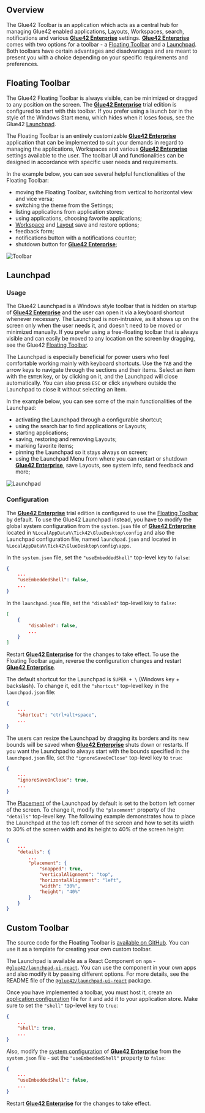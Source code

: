 ## Overview

The Glue42 Toolbar is an application which acts as a central hub for managing Glue42 enabled applications, Layouts, Workspaces, search, notifications and various [**Glue42 Enterprise**](https://glue42.com/enterprise/) settings. [**Glue42 Enterprise**](https://glue42.com/enterprise/) comes with two options for a toolbar - a [Floating Toolbar](#floating_toolbar) and a [Launchpad](#launchpad). Both toolbars have certain advantages and disadvantages and are meant to present you with a choice depending on your specific requirements and preferences.

## Floating Toolbar

<glue42 name="addClass" class="colorSection" element="p" text="Available since Glue42 Enterprise 3.9">

The Glue42 Floating Toolbar is always visible, can be minimized or dragged to any position on the screen. The [**Glue42 Enterprise**](https://glue42.com/enterprise/) trial edition is configured to start with this toolbar. If you prefer using a launch bar in the style of the Windows Start menu, which hides when it loses focus, see the Glue42 [Launchpad](#launchpad).

The Floating Toolbar is an entirely customizable [**Glue42 Enterprise**](https://glue42.com/enterprise/) application that can be implemented to suit your demands in regard to managing the applications, Workspaces and various [**Glue42 Enterprise**](https://glue42.com/enterprise/) settings available to the user. The toolbar UI and functionalities can be designed in accordance with specific user needs and requirements.

In the example below, you can see several helpful functionalities of the Floating Toolbar:

- moving the Floating Toolbar, switching from vertical to horizontal view and vice versa;
- switching the theme from the Settings;
- listing applications from application stores;
- using applications, choosing favorite applications;
- [Workspace](../windows/workspaces/overview/index.html) and [Layout](../windows/layouts/overview/index.html) save and restore options;
- feedback form;
- notifications button with a notifications counter;
- shutdown button for [**Glue42 Enterprise**](https://glue42.com/enterprise/);

![Toolbar](../../images/toolbar/floating-toolbar.gif)

## Launchpad

<glue42 name="addClass" class="colorSection" element="p" text="Available since Glue42 Enterprise 3.12">

### Usage

The Glue42 Launchpad is a Windows style toolbar that is hidden on startup of [**Glue42 Enterprise**](https://glue42.com/enterprise/) and the user can open it via a keyboard shortcut whenever necessary. The Launchpad is non-intrusive, as it shows up on the screen only when the user needs it, and doesn't need to be moved or minimized manually. If you prefer using a free-floating toolbar that is always visible and can easily be moved to any location on the screen by dragging, see the Glue42 [Floating Toolbar](#floating_toolbar).

The Launchpad is especially beneficial for power users who feel comfortable working mainly with keyboard shortcuts. Use the `TAB` and the arrow keys to navigate through the sections and their items. Select an item with the `ENTER` key, or by clicking on it, and the Launchpad will close automatically. You can also press `ESC` or click anywhere outside the Launchpad to close it without selecting an item.

In the example below, you can see some of the main functionalities of the Launchpad:

- activating the Launchpad through a configurable shortcut;
- using the search bar to find applications or Layouts;
- starting applications;
- saving, restoring and removing Layouts;
- marking favorite items;
- pinning the Launchpad so it stays always on screen;
- using the Launchpad Menu from where you can restart or shutdown [**Glue42 Enterprise**](https://glue42.com/enterprise/), save Layouts, see system info, send feedback and more;

![Launchpad](../../images/toolbar/launchpad.gif)

### Configuration

The [**Glue42 Enterprise**](https://glue42.com/enterprise/) trial edition is configured to use the [Floating Toolbar](#floating_toolbar) by default. To use the Glue42 Launchpad instead, you have to modify the global system configuration from the `system.json` file of [**Glue42 Enterprise**](https://glue42.com/enterprise/) located in `%LocalAppData%\Tick42\GlueDesktop\config` and also the Launchpad configuration file, named `launchpad.json` and located in `%LocalAppData%\Tick42\GlueDesktop\config\apps`.

In the `system.json` file, set the `"useEmbeddedShell"` top-level key to `false`:

```json
{
    ...
    "useEmbeddedShell": false,
    ...
}
```

In the `launchpad.json` file, set the `"disabled"` top-level key to `false`:

```json
[
    {
        "disabled": false,
        ...
    }
]
```

Restart [**Glue42 Enterprise**](https://glue42.com/enterprise/) for the changes to take effect. To use the Floating Toolbar again, reverse the configuration changes and restart [**Glue42 Enterprise**](https://glue42.com/enterprise/).

The default shortcut for the Launchpad is `SUPER + \` (Windows key + backslash). To change it, edit the `"shortcut"` top-level key in the `launchpad.json` file:

```json
{
    ...
    "shortcut": "ctrl+alt+space",
    ...
}
```

The users can resize the Launchpad by dragging its borders and its new bounds will be saved when [**Glue42 Enterprise**](https://glue42.com/enterprise/) shuts down or restarts. If you want the Launchpad to always start with the bounds specified in the `launchpad.json` file, set the `"ignoreSaveOnClose"` top-level key to `true`:

```json
{
    ...
    "ignoreSaveOnClose": true,
    ...
}
```

The [Placement](../windows/window-management/javascript/index.html#window_operations-placement) of the Launchpad by default is set to the bottom left corner of the screen. To change it, modify the `"placement"` property of the `"details"` top-level key. The following example demonstrates how to place the Launchpad at the top left corner of the screen and how to set its width to 30% of the screen width and its height to 40% of the screen height:

```json
{
    ...
    "details": {
        ...
        "placement": {
            "snapped": true,
            "verticalAlignment": "top",
            "horizontalAlignment": "left",
            "width": "30%",
            "height": "40%"
        }
    }
}
```

## Custom Toolbar

The source code for the Floating Toolbar is [available on GitHub](https://github.com/Glue42/toolbar). You can use it as a template for creating your own custom toolbar.

The Launchpad is available as a React Component on `npm` - [`@glue42/launchpad-ui-react`](https://www.npmjs.com/package/@glue42/launchpad-ui-react). You can use the component in your own apps and also modify it by passing different options. For more details, see the README file of the [`@glue42/launchpad-ui-react`](https://www.npmjs.com/package/@glue42/launchpad-ui-react) package.

Once you have implemented a toolbar, you must host it, create an [application configuration](../../developers/configuration/application/index.html#application_configuration) file for it and add it to your application store. Make sure to set the `"shell"` top-level key to `true`:

```json
{
    ...
    "shell": true,
    ...
}
```

Also, modify the [system configuration](../../developers/configuration/system/index.html) of [**Glue42 Enterprise**](https://glue42.com/enterprise/) from the `system.json` file - set the `"useEmbeddedShell"` property to `false`:

```json
{
    ...
    "useEmbeddedShell": false,
    ...
}
```

Restart [**Glue42 Enterprise**](https://glue42.com/enterprise/) for the changes to take effect.
